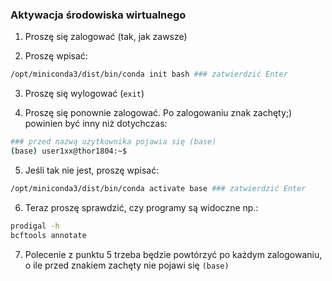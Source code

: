 ### Aktywacja środowiska wirtualnego

1) Proszę się zalogować (tak, jak zawsze)

2) Proszę wpisać:
```bash
/opt/miniconda3/dist/bin/conda init bash ### zatwierdzić Enter
```


3) Proszę się wylogować (`exit`)

4) Proszę się ponownie zalogować. Po zalogowaniu znak zachęty;) powinien być inny niż dotychczas:
```bash
### przed nazwą użytkownika pojawia się (base)
(base) user1xx@thor1804:~$
```
5) Jeśli tak nie jest, proszę wpisać:
```bash
/opt/miniconda3/dist/bin/conda activate base ### zatwierdzić Enter
```
6) Teraz proszę sprawdzić, czy programy są widoczne np.:
```bash
prodigal -h
bcftools annotate
```
7) Polecenie z punktu 5 trzeba będzie powtórzyć po każdym zalogowaniu, o ile przed znakiem zachęty 
   nie pojawi się `(base)`
